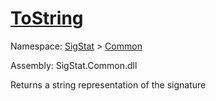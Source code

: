 # [ToString](./Signature-100663445.md)

Namespace: [SigStat]() > [Common](./../README.md)

Assembly: SigStat.Common.dll

Returns a string representation of the signature
